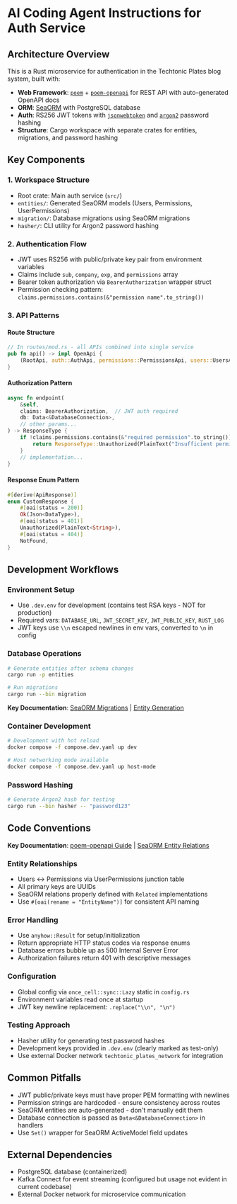 # AI Coding Agent Instructions for Auth Service

## Architecture Overview

This is a Rust microservice for authentication in the Techtonic Plates blog system, built with:
- **Web Framework**: [`poem`](https://docs.rs/poem/) + [`poem-openapi`](https://docs.rs/poem-openapi/) for REST API with auto-generated OpenAPI docs
- **ORM**: [SeaORM](https://www.sea-ql.org/SeaORM/) with PostgreSQL database
- **Auth**: RS256 JWT tokens with [`jsonwebtoken`](https://docs.rs/jsonwebtoken/) and [`argon2`](https://docs.rs/argon2/) password hashing
- **Structure**: Cargo workspace with separate crates for entities, migrations, and password hashing

## Key Components

### 1. Workspace Structure
- Root crate: Main auth service (`src/`)
- `entities/`: Generated SeaORM models (Users, Permissions, UserPermissions)
- `migration/`: Database migrations using SeaORM migrations
- `hasher/`: CLI utility for Argon2 password hashing

### 2. Authentication Flow
- JWT uses RS256 with public/private key pair from environment variables
- Claims include `sub`, `company`, `exp`, and `permissions` array
- Bearer token authorization via `BearerAuthorization` wrapper struct
- Permission checking pattern: `claims.permissions.contains(&"permission name".to_string())`

### 3. API Patterns

#### Route Structure
```rust
// In routes/mod.rs - all APIs combined into single service
pub fn api() -> impl OpenApi {
    (RootApi, auth::AuthApi, permissions::PermissionsApi, users::UsersApi, me::MeApi)
}
```

#### Authorization Pattern
```rust
async fn endpoint(
    &self,
    claims: BearerAuthorization,  // JWT auth required
    db: Data<&DatabaseConnection>,
    // other params...
) -> ResponseType {
    if !claims.permissions.contains(&"required permission".to_string()) {
        return ResponseType::Unauthorized(PlainText("Insufficient permissions".to_string()));
    }
    // implementation...
}
```

#### Response Enum Pattern
```rust
#[derive(ApiResponse)]
enum CustomResponse {
    #[oai(status = 200)]
    Ok(Json<DataType>),
    #[oai(status = 401)]
    Unauthorized(PlainText<String>),
    #[oai(status = 404)]
    NotFound,
}
```

## Development Workflows

### Environment Setup
- Use `.dev.env` for development (contains test RSA keys - NOT for production)
- Required vars: `DATABASE_URL`, `JWT_SECRET_KEY`, `JWT_PUBLIC_KEY`, `RUST_LOG`
- JWT keys use `\\n` escaped newlines in env vars, converted to `\n` in config

### Database Operations
```bash
# Generate entities after schema changes
cargo run -p entities

# Run migrations
cargo run --bin migration
```

**Key Documentation**: [SeaORM Migrations](https://www.sea-ql.org/SeaORM/docs/migration/setting-up-migration/) | [Entity Generation](https://www.sea-ql.org/SeaORM/docs/generate-entity/sea-orm-cli/)

### Container Development
```bash
# Development with hot reload
docker compose -f compose.dev.yaml up dev

# Host networking mode available
docker compose -f compose.dev.yaml up host-mode
```

### Password Hashing
```bash
# Generate Argon2 hash for testing
cargo run --bin hasher -- "password123"
```

## Code Conventions

**Key Documentation**: [poem-openapi Guide](https://docs.rs/poem-openapi/latest/poem_openapi/) | [SeaORM Entity Relations](https://www.sea-ql.org/SeaORM/docs/relation/one-to-many/)

### Entity Relationships
- Users ↔ Permissions via UserPermissions junction table
- All primary keys are UUIDs
- SeaORM relations properly defined with `Related` implementations
- Use `#[oai(rename = "EntityName")]` for consistent API naming

### Error Handling
- Use `anyhow::Result` for setup/initialization
- Return appropriate HTTP status codes via response enums
- Database errors bubble up as 500 Internal Server Error
- Authorization failures return 401 with descriptive messages

### Configuration
- Global config via `once_cell::sync::Lazy` static in `config.rs`
- Environment variables read once at startup
- JWT key newline replacement: `.replace("\\n", "\n")`

### Testing Approach
- Hasher utility for generating test password hashes
- Development keys provided in `.dev.env` (clearly marked as test-only)
- Use external Docker network `techtonic_plates_network` for integration

## Common Pitfalls
- JWT public/private keys must have proper PEM formatting with newlines
- Permission strings are hardcoded - ensure consistency across routes
- SeaORM entities are auto-generated - don't manually edit them
- Database connection is passed as `Data<&DatabaseConnection>` in handlers
- Use `Set()` wrapper for SeaORM ActiveModel field updates

## External Dependencies
- PostgreSQL database (containerized)
- Kafka Connect for event streaming (configured but usage not evident in current codebase)
- External Docker network for microservice communication
